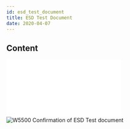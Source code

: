 ```yaml
---
id: esd_test_document
title: ESD Test Document
date: 2020-04-07
---
```


## Content

![W5500 Confirmation of ESD Test
document(PDF)](/products/w5500/kect-1607-00353_1_w5500_48lqfp_0722.pdf)
![W5500 Confirmation of ESD Test
document](/products/w5500/application/kect-1607-00353_1_w5500_48lqfp_0722.png)
